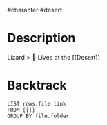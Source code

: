 #character  #desert 
# Description
Lizard > 🦎
Lives at the [[Desert]]
# Backtrack
``` dataview
LIST rows.file.link
FROM [[]]
GROUP BY file.folder
```
